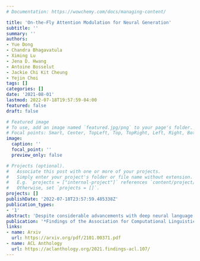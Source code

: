 ```yaml
---
# Documentation: https://wowchemy.com/docs/managing-content/

title: 'On-the-Fly Attention Modulation for Neural Generation'
subtitle: ''
summary: ''
authors:
- Yue Dong
- Chandra Bhagavatula
- Ximing Lu
- Jena D. Hwang
- Antoine Bosselut
- Jackie Chi Kit Cheung
- Yejin Choi
tags: []
categories: []
date: '2021-08-01'
lastmod: 2022-07-18T19:57:59-04:00
featured: false
draft: false

# Featured image
# To use, add an image named `featured.jpg/png` to your page's folder.
# Focal points: Smart, Center, TopLeft, Top, TopRight, Left, Right, BottomLeft, Bottom, BottomRight.
image:
  caption: ''
  focal_point: ''
  preview_only: false

# Projects (optional).
#   Associate this post with one or more of your projects.
#   Simply enter your project's folder or file name without extension.
#   E.g. `projects = ["internal-project"]` references `content/project/deep-learning/index.md`.
#   Otherwise, set `projects = []`.
projects: []
publishDate: '2022-07-18T23:57:59.485338Z'
publication_types:
- '1'
abstract: 'Despite considerable advancements with deep neural language models (LMs), neural text generation still suffers from degeneration: the generated text is repetitive, generic, self-contradictory, and often lacks commonsense. Our analyses on sentence-level attention patterns in LMs reveal that neural degeneration may be associated with insufficient learning of task-specific characteristics by the attention mechanism. This finding motivates on-the-fly attention modulation – a simple but effective method that enables the injection of priors into attention computation during inference. Automatic and human evaluation results on three text generation benchmarks demonstrate that attention modulation helps LMs generate text with enhanced fluency, creativity, and commonsense reasoning, in addition to significantly reduce sentence-level repetition.'
publication: '*Findings of the Association for Computational Linguistics (Findings of ACL)*'
links:
- name: Arxiv
  url: https://arxiv.org/pdf/2101.00371.pdf
- name: ACL Anthology
  url: https://aclanthology.org/2021.findings-acl.107/
---
```

